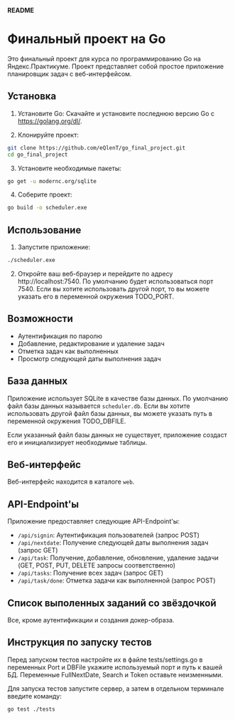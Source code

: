 **README**

# Финальный проект на Go

Это финальный проект для курса по программированию Go на Яндекс.Практикуме. Проект представляет собой простое приложение планировщик задач с веб-интерфейсом.

## Установка

1. Установите Go: Скачайте и установите последнюю версию Go с https://golang.org/dl/.

2. Клонируйте проект:

```bash
git clone https://github.com/eQlenT/go_final_project.git
cd go_final_project
```

3. Установите необходимые пакеты:

```bash
go get -u modernc.org/sqlite
```

4. Соберите проект:

```bash
go build -o scheduler.exe
```

## Использование

1. Запустите приложение:

```bash
./scheduler.exe
```

2. Откройте ваш веб-браузер и перейдите по адресу http://localhost:7540.
По умолчанию будет использоваться порт 7540. Если вы хотите использовать другой порт, то вы можете указать его в переменной окружения TODO_PORT.

## Возможности

- Аутентификация по паролю 
- Добавление, редактирование и удаление задач
- Отметка задач как выполненных
- Просмотр следующей даты выполнения задач

## База данных

Приложение использует SQLite в качестве базы данных. По умолчанию файл базы данных называется `scheduler.db`. Если вы хотите использовать другой файл базы данных, вы можете указать путь в переменной окружения TODO_DBFILE.

Если указанный файл базы данных не существует, приложение создаст его и инициализирует необходимые таблицы.

## Веб-интерфейс

Веб-интерфейс находится в каталоге `web`.

## API-Endpoint'ы

Приложение предоставляет следующие API-Endpoint'ы:

- `/api/signin`: Аутентификация пользователей (запрос POST)
- `/api/nextdate`: Получение следующей даты выполнения задач (запрос GET)
- `/api/task`: Получение, добавление, обновление, удаление задачи (GET, POST, PUT, DELETE запросы соответственно) 
- `/api/tasks`: Получение всех задач (запрос GET)
- `/api/task/done`: Отметка задачи как выполненной (запрос POST)

## Cписок выполенных заданий со звёздочкой

Все, кроме аутентификации и создания докер-образа.

## Инструкция по запуску тестов

Перед запуском тестов настройте их в файле tests/settings.go
в переменных Port и DBFile укажите используемый порт и путь к вашей БД.
Переменные FullNextDate, Search и Token оставьте неизменными.

Для запуска тестов запустите сервер, а затем в отдельном терминале введите команду:

```bash
go test ./tests
```
